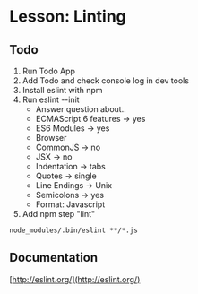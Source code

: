 # Lesson: Linting
## Todo
1. Run Todo App
1. Add Todo and check console log in dev tools
1. Install eslint with npm
1. Run eslint --init
    - Answer question about..
    - ECMAScript 6 features -> yes
    - ES6 Modules -> yes
    - Browser
    - CommonJS -> no
    - JSX -> no
    - Indentation -> tabs
    - Quotes -> single
    - Line Endings -> Unix
    - Semicolons -> yes
    - Format: Javascript
1. Add npm step "lint"

```
node_modules/.bin/eslint **/*.js
```

## Documentation
[http://eslint.org/](http://eslint.org/)
